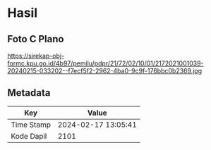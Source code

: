 # Hasil

## Foto C Plano

https://sirekap-obj-formc.kpu.go.id/4b97/pemilu/pdpr/21/72/02/10/01/2172021001039-20240215-033202--f7ecf5f2-2962-4ba0-9c9f-176bbc0b2369.jpg


## Metadata

| Key        | Value               |
| ---------- | ------------------- |
| Time Stamp | 2024-02-17 13:05:41 |
| Kode Dapil | 2101                |



